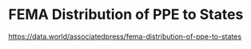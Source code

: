 # FEMA Distribution of PPE to States

https://data.world/associatedpress/fema-distribution-of-ppe-to-states
